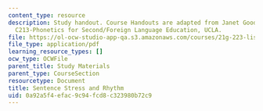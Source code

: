 ```yaml
---
content_type: resource
description: Study handout. Course Handouts are adapted from Janet Goodwin's AP&TESL
  C213-Phonetics for Second/Foreign Language Education, UCLA.
file: https://ol-ocw-studio-app-qa.s3.amazonaws.com/courses/21g-223-listening-speaking-and-pronunciation-fall-2004/0a92a5f4efac9c94fcd8c323980b72c9_MIT21G_223F04_sent_stres_n.pdf
file_type: application/pdf
learning_resource_types: []
ocw_type: OCWFile
parent_title: Study Materials
parent_type: CourseSection
resourcetype: Document
title: Sentence Stress and Rhythm
uid: 0a92a5f4-efac-9c94-fcd8-c323980b72c9
---
```

